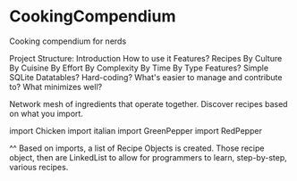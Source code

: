 # CookingCompendium
Cooking compendium for nerds

Project Structure:
    Introduction
    How to use it
    Features?
    Recipes
        By Culture
        By Cuisine
        By Effort
        By Complexity
        By Time
        By Type
    Features?
        Simple SQLite Datatables?
        Hard-coding?
        What's easier to manage and contribute to?
        What minimizes well?
    

Network mesh of ingredients that operate together.
Discover recipes based on what you import.

import Chicken
import italian
import GreenPepper
import RedPepper

^^ Based on imports, a list of Recipe Objects is created.
Those recipe object, then are LinkedList to allow for programmers to learn, step-by-step, various recipes.